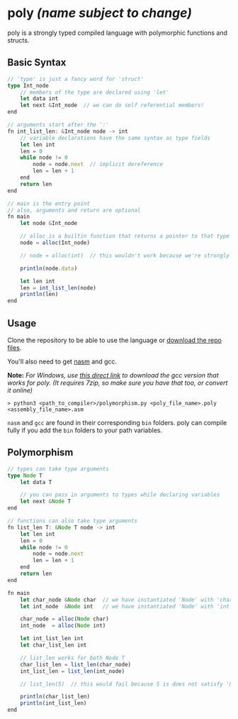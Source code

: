 # poly _(name subject to change)_

poly is a strongly typed compiled language with polymorphic functions and structs.



## Basic Syntax

```ts
// 'type' is just a fancy word for 'struct'
type Int_node
    // members of the type are declared using 'let'
    let data int
    let next &Int_node  // we can do self referential members!
end

// arguments start after the ':'
fn int_list_len: &Int_node node -> int
    // variable declarations have the same syntax as type fields
    let len int
    len = 0
    while node != 0
        node = node.next  // implicit dereference
        len = len + 1
    end
    return len
end

// main is the entry point
// also, arguments and return are optional
fn main
    let node &Int_node

    // alloc is a builtin function that returns a pointer to that type
    node = alloc(Int_node)

    // node = alloc(int)  // this wouldn't work because we're strongly typed

    println(node.data)

    let len int
    len = int_list_len(node)
    println(len)
end
```

## Usage

Clone the repository to be able to use the language or [download the repo files](https://github.com/cubed-guy/poly/archive/refs/heads/master.zip).

You'll also need to get [nasm](https://www.nasm.us/pub/nasm/snapshots/latest/) and gcc.

**Note:** _For Windows, use [this direct link](https://sourceforge.net/projects/mingw-w64/files/Toolchains%20targetting%20Win64/Personal%20Builds/mingw-builds/8.1.0/threads-posix/seh/x86_64-8.1.0-release-posix-seh-rt_v6-rev0.7z) to download the gcc version that works for poly. (It requires 7zip, so make sure you have that too, or convert it online)_

```batch
> python3 <path_to_compiler>/polymorphism.py <poly_file_name>.poly <assembly_file_name>.asm
```
`nasm` and `gcc` are found in their corresponding `bin` folders. poly can compile fully if you add the `bin` folders to your path variables.

## Polymorphism
```ts
// types can take type arguments
type Node T
    let data T

    // you can pass in arguments to types while declaring variables
    let next &Node T
end

// functions can also take type arguments
fn list_len T: &Node T node -> int
    let len int
    len = 0
    while node != 0
        node = node.next
        len = len + 1
    end
    return len
end

fn main
    let char_node &Node char  // we have instantiated 'Node' with 'char'
    let int_node  &Node int   // we have instantiated 'Node' with 'int'

    char_node = alloc(Node char)
    int_node  = alloc(Node int)

    let int_list_len int
    let char_list_len int

    // list_len works for both Node T
    char_list_len = list_len(char_node)
    int_list_len = list_len(int_node)

    // list_len(5)  // this would fail because 5 is does not satisfy '&Node T'

    println(char_list_len)
    println(int_list_len)
end
```
